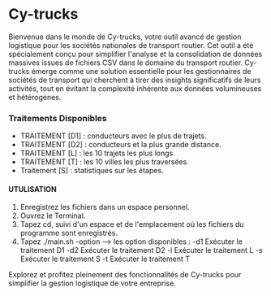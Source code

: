 # Cy-trucks
Bienvenue dans le monde de Cy-trucks, votre outil avancé de gestion logistique pour les sociétés nationales de transport routier. Cet outil a été spécialement conçu pour simplifier l'analyse et la consolidation de données massives issues de fichiers CSV dans le domaine du transport routier.
Cy-trucks émerge comme une solution essentielle pour les gestionnaires de sociétés de transport qui cherchent à tirer des insights significatifs de leurs activités, tout en évitant la complexité inhérente aux données volumineuses et hétérogènes.

### Traitements Disponibles

- TRAITEMENT [D1] : conducteurs avec le plus de trajets.
- TRAITEMENT [D2] : conducteurs et la plus grande distance.
- TRAITEMENT [L] : les 10 trajets les plus longs.
- TRAITEMENT [T] : les 10 villes les plus traversées.
- Traitement [S] : statistiques sur les étapes.

#### UTULISATION

1. Enregistrez les fichiers dans un espace personnel.
2. Ouvrez le Terminal.
3. Tapez cd, suivi d'un espace et de l'emplacement où les fichiers du programme sont enregistrés.
4. Tapez ./main.sh -option
--> les option disponibles : 
           -d1    Exécuter le traitement D1
           -d2    Exécuter le traitement D2
           -l     Exécuter le traitement L
           -s     Exécuter le traitement S
           -t     Exécuter le traitement T

Explorez et profitez pleinement des fonctionnalités de Cy-trucks pour simplifier la gestion logistique de votre entreprise.
